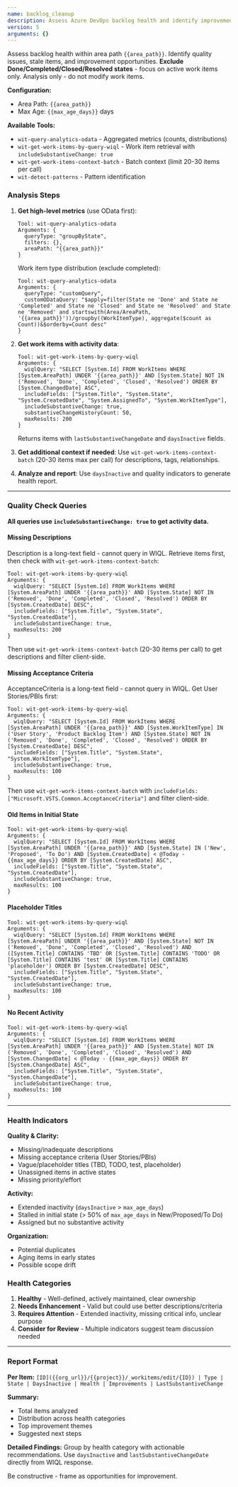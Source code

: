```yaml
---
name: backlog_cleanup
description: Assess Azure DevOps backlog health and identify improvement opportunities under a specific Area Path.
version: 5
arguments: {}
---
```


Assess backlog health within area path `{{area_path}}`. Identify quality issues, stale items, and improvement opportunities. **Exclude Done/Completed/Closed/Resolved states** - focus on active work items only. Analysis only - do not modify work items.

**Configuration:**
- Area Path: `{{area_path}}`
- Max Age: `{{max_age_days}}` days

**Available Tools:**
- `wit-query-analytics-odata` - Aggregated metrics (counts, distributions)
- `wit-get-work-items-by-query-wiql` - Work item retrieval with `includeSubstantiveChange: true`
- `wit-get-work-items-context-batch` - Batch context (limit 20-30 items per call)
- `wit-detect-patterns` - Pattern identification

### Analysis Steps

1. **Get high-level metrics** (use OData first):
   ```
   Tool: wit-query-analytics-odata
   Arguments: {
     queryType: "groupByState",
     filters: {},
     areaPath: "{{area_path}}"
   }
   ```
   
   Work item type distribution (exclude completed):
   ```
   Tool: wit-query-analytics-odata
   Arguments: {
     queryType: "customQuery",
     customODataQuery: "$apply=filter(State ne 'Done' and State ne 'Completed' and State ne 'Closed' and State ne 'Resolved' and State ne 'Removed' and startswith(Area/AreaPath, '{{area_path}}'))/groupby((WorkItemType), aggregate($count as Count))&$orderby=Count desc"
   }
   ```

2. **Get work items with activity data**:
   ```
   Tool: wit-get-work-items-by-query-wiql
   Arguments: {
     wiqlQuery: "SELECT [System.Id] FROM WorkItems WHERE [System.AreaPath] UNDER '{{area_path}}' AND [System.State] NOT IN ('Removed', 'Done', 'Completed', 'Closed', 'Resolved') ORDER BY [System.ChangedDate] ASC",
     includeFields: ["System.Title", "System.State", "System.CreatedDate", "System.AssignedTo", "System.WorkItemType"],
     includeSubstantiveChange: true,
     substantiveChangeHistoryCount: 50,
     maxResults: 200
   }
   ```
   Returns items with `lastSubstantiveChangeDate` and `daysInactive` fields.

3. **Get additional context if needed**: Use `wit-get-work-items-context-batch` (20-30 items max per call) for descriptions, tags, relationships.

4. **Analyze and report**: Use `daysInactive` and quality indicators to generate health report.

---

### Quality Check Queries

**All queries use `includeSubstantiveChange: true` to get activity data.**

#### Missing Descriptions
Description is a long-text field - cannot query in WIQL. Retrieve items first, then check with `wit-get-work-items-context-batch`:

```
Tool: wit-get-work-items-by-query-wiql
Arguments: {
  wiqlQuery: "SELECT [System.Id] FROM WorkItems WHERE [System.AreaPath] UNDER '{{area_path}}' AND [System.State] NOT IN ('Removed', 'Done', 'Completed', 'Closed', 'Resolved') ORDER BY [System.CreatedDate] DESC",
  includeFields: ["System.Title", "System.State", "System.CreatedDate"],
  includeSubstantiveChange: true,
  maxResults: 200
}
```
Then use `wit-get-work-items-context-batch` (20-30 items per call) to get descriptions and filter client-side.

#### Missing Acceptance Criteria
AcceptanceCriteria is a long-text field - cannot query in WIQL. Get User Stories/PBIs first:

```
Tool: wit-get-work-items-by-query-wiql
Arguments: {
  wiqlQuery: "SELECT [System.Id] FROM WorkItems WHERE [System.AreaPath] UNDER '{{area_path}}' AND [System.WorkItemType] IN ('User Story', 'Product Backlog Item') AND [System.State] NOT IN ('Removed', 'Done', 'Completed', 'Closed', 'Resolved') ORDER BY [System.CreatedDate] DESC",
  includeFields: ["System.Title", "System.State", "System.WorkItemType"],
  includeSubstantiveChange: true,
  maxResults: 100
}
```
Then use `wit-get-work-items-context-batch` with `includeFields: ["Microsoft.VSTS.Common.AcceptanceCriteria"]` and filter client-side.

#### Old Items in Initial State
```
Tool: wit-get-work-items-by-query-wiql
Arguments: {
  wiqlQuery: "SELECT [System.Id] FROM WorkItems WHERE [System.AreaPath] UNDER '{{area_path}}' AND [System.State] IN ('New', 'Proposed', 'To Do') AND [System.CreatedDate] < @Today - {{max_age_days}} ORDER BY [System.CreatedDate] ASC",
  includeFields: ["System.Title", "System.State", "System.CreatedDate"],
  includeSubstantiveChange: true,
  maxResults: 100
}
```

#### Placeholder Titles
```
Tool: wit-get-work-items-by-query-wiql
Arguments: {
  wiqlQuery: "SELECT [System.Id] FROM WorkItems WHERE [System.AreaPath] UNDER '{{area_path}}' AND [System.State] NOT IN ('Removed', 'Done', 'Completed', 'Closed', 'Resolved') AND ([System.Title] CONTAINS 'TBD' OR [System.Title] CONTAINS 'TODO' OR [System.Title] CONTAINS 'test' OR [System.Title] CONTAINS 'placeholder') ORDER BY [System.CreatedDate] DESC",
  includeFields: ["System.Title", "System.State", "System.CreatedDate"],
  includeSubstantiveChange: true,
  maxResults: 100
}
```

#### No Recent Activity
```
Tool: wit-get-work-items-by-query-wiql
Arguments: {
  wiqlQuery: "SELECT [System.Id] FROM WorkItems WHERE [System.AreaPath] UNDER '{{area_path}}' AND [System.State] NOT IN ('Removed', 'Done', 'Completed', 'Closed', 'Resolved') AND [System.ChangedDate] < @Today - {{max_age_days}} ORDER BY [System.ChangedDate] ASC",
  includeFields: ["System.Title", "System.State", "System.ChangedDate"],
  includeSubstantiveChange: true,
  maxResults: 100
}
```

---

### Health Indicators

**Quality & Clarity:**
- Missing/inadequate descriptions
- Missing acceptance criteria (User Stories/PBIs)
- Vague/placeholder titles (TBD, TODO, test, placeholder)
- Unassigned items in active states
- Missing priority/effort

**Activity:**
- Extended inactivity (`daysInactive` > `max_age_days`)
- Stalled in initial state (> 50% of `max_age_days` in New/Proposed/To Do)
- Assigned but no substantive activity

**Organization:**
- Potential duplicates
- Aging items in early states
- Possible scope drift

### Health Categories

1. **Healthy** - Well-defined, actively maintained, clear ownership
2. **Needs Enhancement** - Valid but could use better descriptions/criteria
3. **Requires Attention** - Extended inactivity, missing critical info, unclear purpose
4. **Consider for Review** - Multiple indicators suggest team discussion needed

---

### Report Format

**Per Item:** `[ID]({{org_url}}/{{project}}/_workitems/edit/{ID}) | Type | State | DaysInactive | Health | Improvements | LastSubstantiveChange`

**Summary:**
- Total items analyzed
- Distribution across health categories
- Top improvement themes
- Suggested next steps

**Detailed Findings:** Group by health category with actionable recommendations. Use `daysInactive` and `lastSubstantiveChangeDate` directly from WIQL response.

Be constructive - frame as opportunities for improvement.
